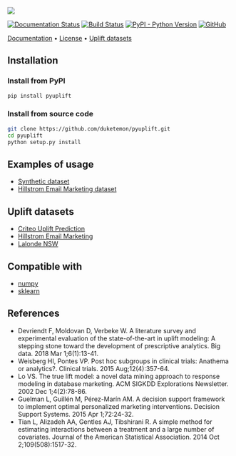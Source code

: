 ![](https://github.com/duketemon/pyuplift/raw/master/resources/pyuplift-logo.png)

[![Documentation Status](https://readthedocs.org/projects/pyuplift/badge/?version=latest)](https://pyuplift.readthedocs.io/en/latest/?badge=latest)
[![Build Status](https://travis-ci.org/duketemon/pyuplift.svg?branch=master)](https://travis-ci.org/duketemon/pyuplift)
[![PyPI - Python Version](https://img.shields.io/badge/python-3.5%20%7C%203.6%20%7C%203.7-blue.svg)](https://github.com/duketemon/pyuplift)
[![GitHub](https://img.shields.io/github/license/duketemon/pyuplift.svg)](https://github.com/duketemon/pyuplift/blob/master/LICENSE)

[Documentation](https://pyuplift.readthedocs.io) •
[License](https://github.com/duketemon/pyuplift/blob/master/LICENSE) •
[Uplift datasets](#uplift-datasets)

## Installation
### Install from PyPI
```bash
pip install pyuplift
```
### Install from source code
```bash
git clone https://github.com/duketemon/pyuplift.git
cd pyuplift
python setup.py install
```

## Examples of usage
* [Synthetic dataset](https://github.com/duketemon/pyuplift/blob/master/examples/Synthetic_data-usage.ipynb)
* [Hillstrom Email Marketing dataset](https://github.com/duketemon/pyuplift/blob/master/examples/Hillstrom_Email_Marketing-usage.ipynb)

## Uplift datasets
* [Criteo Uplift Prediction](http://ailab.criteo.com/criteo-uplift-prediction-dataset)
* [Hillstrom Email Marketing](https://blog.minethatdata.com/2008/05/best-answer-e-mail-analytics-challenge.html)
* [Lalonde NSW](https://users.nber.org/~rdehejia/nswdata.html)

## Compatible with
* [numpy](https://github.com/numpy/numpy)
* [sklearn](https://github.com/scikit-learn/scikit-learn)

## References
* Devriendt F, Moldovan D, Verbeke W. A literature survey and experimental evaluation of the state-of-the-art in uplift modeling: A stepping stone toward the development of prescriptive analytics. Big data. 2018 Mar 1;6(1):13-41.
* Weisberg HI, Pontes VP. Post hoc subgroups in clinical trials: Anathema or analytics?. Clinical trials. 2015 Aug;12(4):357-64.
* Lo VS. The true lift model: a novel data mining approach to response modeling in database marketing. ACM SIGKDD Explorations Newsletter. 2002 Dec 1;4(2):78-86.
* Guelman L, Guillén M, Pérez-Marín AM. A decision support framework to implement optimal personalized marketing interventions. Decision Support Systems. 2015 Apr 1;72:24-32.
* Tian L, Alizadeh AA, Gentles AJ, Tibshirani R. A simple method for estimating interactions between a treatment and a large number of covariates. Journal of the American Statistical Association. 2014 Oct 2;109(508):1517-32.
